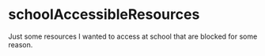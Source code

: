 # schoolAccessibleResources
Just some resources I wanted to access at school that are blocked for some reason.
